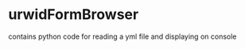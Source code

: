 urwidFormBrowser
================

contains python code for reading a yml file and displaying on console

